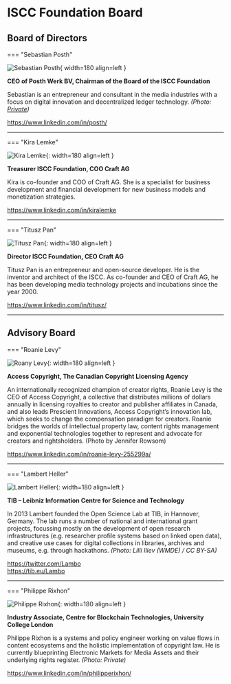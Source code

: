 # ISCC Foundation Board

## Board of Directors

=== "Sebastian Posth"

![Sebastian Posth](images/board-sp.jpg){ width=180 align=left }

**CEO of Posth Werk BV, Chairman of the Board of the ISCC Foundation**

Sebastian is an entrepreneur and consultant in the media industries with a focus on digital
innovation and decentralized ledger technology. *(Photo: [Private](https://posth.me/about-me/))*

https://www.linkedin.com/in/posth/

<hr>

=== "Kira Lemke"

![Kira Lemke](images/board-kl.jpg){: width=180 align=left }

**Treasurer ISCC Foundation, COO Craft AG**

Kira is co-founder and COO of Craft AG. She is a specialist for business development and financial
development for new business models and monetization strategies.

https://www.linkedin.com/in/kiralemke

<hr>

=== "Titusz Pan"

![Titusz Pan](images/board-tp.jpg){: width=180 align=left }

**Director ISCC Foundation, CEO Craft AG**

Titusz Pan is an entrepreneur and open-source developer. He is the inventor and architect of the
ISCC. As co-founder and CEO of Craft AG, he has been developing media technology projects and
incubations since the year 2000.

https://www.linkedin.com/in/titusz/

<hr>

## Advisory Board

=== "Roanie Levy"

![Roany Levy](images/board-rl.jpg){: width=180 align=left }

**Access Copyright, The Canadian Copyright Licensing Agency**

An internationally recognized champion of creator rights, Roanie Levy is the CEO of Access
Copyright, a collective that distributes millions of dollars annually in licensing royalties to
creator and publisher affiliates in Canada, and also leads Prescient Innovations, Access Copyright’s
innovation lab, which seeks to change the compensation paradigm for creators. Roanie bridges the
worlds of intellectual property law, content rights management and exponential technologies together
to represent and advocate for creators and rightsholders. (Photo by Jennifer Rowsom)

https://www.linkedin.com/in/roanie-levy-255299a/

<hr>

=== "Lambert Heller"

![Lambert Heller](images/board-lh.jpg){: width=180 align=left }

**TIB – Leibniz Information Centre for Science and Technology**

In 2013 Lambert founded the Open Science Lab at TIB, in Hannover, Germany. The lab runs a number of
national and international grant projects, focussing mostly on the development of open research
infrastructures (e.g. researcher profile systems based on linked open data), and creative use cases
for digital collections in libraries, archives and museums, e.g. through hackathons. *(Photo: Lilli
Iliev (WMDE) / CC BY-SA)*

https://twitter.com/Lambo<br> https://tib.eu/Lambo

<hr>

=== "Philippe Rixhon"

![Philippe Rixhon](images/board-pr.jpg){: width=180 align=left }

**Industry Associate, Centre for Blockchain Technologies, University College London**

Philippe Rixhon is a systems and policy engineer working on value flows in content ecosystems and
the holistic implementation of copyright law. He is currently blueprinting Electronic Markets for
Media Assets and their underlying rights register. *(Photo: Private)*

https://www.linkedin.com/in/philipperixhon/
